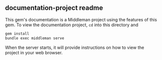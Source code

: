 documentation-project readme
----------------------------

This gem's documentation is a Middleman project using the features of this gem.
To view the documentation project, `cd` into this directory and

~~~ bash
gem install
bundle exec middleman serve
~~~

When the server starts, it will provide instructions on how to view the project
in your web browser.
